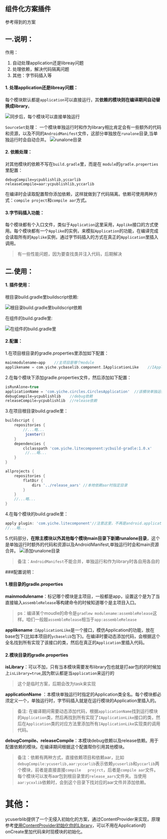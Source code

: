 ## 组件化方案插件
参考得到的方案
## 一.说明：
作用：
1. 自动处理application还是libreay问题
2. 处理依赖，解决代码隔离问题
3. 其他：字节码插入等



#### 1. 处理application还是libreay问题：
每个模块默认都是`application`可以直接运行，其**依赖的模块则在编译期间自动替换成library**。

![同步后，每个模块可以直接单独运行](http://upload-images.jianshu.io/upload_images/2288693-709a07e2ad1ff222.png?imageMogr2/auto-orient/strip%7CimageView2/2/w/600)

`SourceSet`处理：
一个模块单独运行时和作为library相比肯定会有一些额外的代码和资源，以及不同的`AndroidManifest`文件，这部分单独放在`runalone`目录,当单独运行时会自动合并。
![runalone目录](https://upload-images.jianshu.io/upload_images/2288693-90a7dbce51fe8485.png?imageMogr2/auto-orient/strip%7CimageView2/2/w/600)



#### 2. 依赖处理：
对其他模块的依赖不写在`build.gradle`里，而是在
`module`的`gradle.properties`里配置：
```
debugCompile=ycpublishlib,yccarlib
releaseCompile=aar:ycpublishlib,yccarlib
```
在编译时会读取配置帮你添加依赖，这样就做到了代码隔离。依赖可使用两种方式：`compile project`和`compile aar`方式。

#### 3.字节码插入功能：
每个模块都有个入口文件，类似于`Application`这里采用，`Applike`接口的方式使用。每个模块都有一个`Applike`的实例，来模拟`Application`的功能，在编译完成会读取所有的`Applike`实例，通过字节码插入的方式在真正的`Application`里插入调用。
> 有一些性能问题，因为要查找类并注入代码，后期解决


## 二.使用：
#### 1. 插件使用：
根目录build.gradle里buildscript依赖:

![根目录build.gradle里buildscript依赖](https://upload-images.jianshu.io/upload_images/2288693-1ab123172ad0bd0f.png?imageMogr2/auto-orient/strip%7CimageView2/2/w/600)

在组件的build.gradle里:

![在组件的build.gradle里](https://upload-images.jianshu.io/upload_images/2288693-b9f004568a302581.png?imageMogr2/auto-orient/strip%7CimageView2/2/w/600)


#### 2.配置：
1.在项目根目录的gradle.properties里添加如下配置：

```gradle
mainmodulename=app    //主项目是哪个module
applikename = com.yiche.ycbaselib.component.IApplicationLike    //IApplicationLike接口全名
```
2.在每个模块下添加gradle.properties文件，然后添加如下配置：

```gradle
isRunAlone=true
applicationName = 'com.yiche.circles.CirclesApplication'  //该模块单独运行时Application全名
debugCompile=ycpublishlib    //debug依赖
releaseCompile=ycpublishlib  //release依赖
```
3.在项目根目录build.gradle里：

```gradle
buildscript {
    repositories {
        //...略...
         jcenter()
    }
    dependencies {
        clclasspath 'com.yiche.litecomponent:ycbuild-gradle:1.0.x'
         //...略...
    }
}

allprojects {
    repositories {
        flatDir {
            dirs '../release_aars' //本地依赖aar时指定目录
        }
    }
    //...略...
}
```

4.在每个模块的build.gradle里：

```gradle
apply plugin: 'com.yiche.litecomponent'//注意这里，不再是android.application或者library之类
//...略...
```
5.代码部分，**在除主模块以外其他每个模块main目录下新建runalone目录**，这个是单独运行时额外的代码和资源以及AndroidManifest,单独运行时会和main资源合并。
![添加runalone目录](http://upload-images.jianshu.io/upload_images/2288693-3b492de02edb5cfa.png?imageMogr2/auto-orient/strip%7CimageView2/2/w/600)

>备注：`AndroidManifest`不能合并，单独运行和作为library时各自用各自的

###配置说明：
#### 1.根目录的gradle.properties
**mainmodulename**：标记哪个模块是主项目，一般都是app，设置这个是为了当直接输入`assembleRelease`等构建命令的时候知道哪个是主项目入口。
> ps：编译某个moudle的命令是`gradlew modulename:assembleRelease`这样。咱们一般敲`assembleRelease`相当于`app:assembleRelease`

**applikename** :`IApplicationLike`是一个接口，模仿Application的功能，放在base包下(比如本项目的`ycbaselib`包下)。在编译时要动态添加代码，会根据这个全名找到所有实现了该接口的类，然后在真正的`Application`里插入代码。


#### 2.模块目录的gradle.properties
**isLibrary**：可以不加，只有当本模块需要发布library包也就是打aar包的的时候加上`isLibrary=true`,因为默认都是当`application`来运行的
>这个是临时方案，后期会改为task来实现

**applicationName** ：本模块单独运行时指定的Application类全名。每个模块都必须定义一个，单独运行时，字节码插入就是在运行模块的Application里插入的。
>备注: 在编译期间需要动态添加代码，根据`applicationName`找到运行模块的`Application`类，然后再找到所有实现了`IApplicationLike`接口的类，然后在`Application`类的对应方法里添加所有`IApplicationLike`实现类的调用代码。

**debugCompile、releaseCompile**：本模块debug依赖以及release依赖。用于配置依赖的模块。在编译期间根据这个配置帮你引用其他模块。
>备注：依赖有两种方式，直接依赖项目和依赖aar，比如`debugCompile:ycuserlib,aar:yccarlib`表示依赖`ycuserlib`和`yccarlib`两个模块，前者是直接直接`compile   projrct`，后者是`compile aar`文件。每个模块可以发布aar包到根目录里的`release_aars`文件夹。当使用`aar:ycxxlib`依赖时，会到这个目录下找对应的aar文件并添加依赖。



# 其他：
ycuserblib提供了一个无侵入初始化的方案，通过ContentProvider来实现，原理参考[使用ContentProvider初始化你的Library](https://www.jianshu.com/p/5c0570263dfd)，可以不用在Application的onCreate里加代码来时现模块的初始化。



